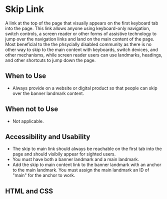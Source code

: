 # Skip Link
A link at the top of the page that visually appears on the first keyboard tab into the page. This link allows anyone using keyboard-only navigation, switch controls, a screen reader or other forms of assistive technology to jump over the navigation links and land on the main content of the page. Most beneficial to the the phsycially disabled community as there is no other way to skip to the main content with keyboards, switch devices, and other mechanisms, while screen reader users can use landmarks, headings, and other shortcuts to jump down the page.

## When to Use
- Always provide on a website or digital product so that people can skip over the banner landmark content. 

## When not to Use
- Not applicable. 

## Accessibility and Usability
- The skip to main link should always be reachable on the first tab into the page and should visibily appear for sighted users.
- You must have both a banner landmark and a main landmark.
- Add the skip to main content link to the banner landmark with an anchor to the main landmark. You must assign the main landmark an ID of "main" for the anchor to work.

## HTML and CSS

